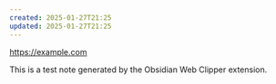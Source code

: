 ```yaml
---
created: 2025-01-27T21:25
updated: 2025-01-27T21:25
---
```

https://example.com

This is a test note generated by the Obsidian Web Clipper extension.